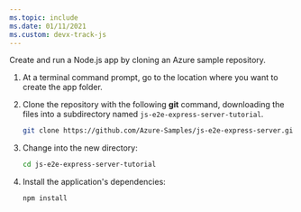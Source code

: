 ```yaml
---
ms.topic: include
ms.date: 01/11/2021
ms.custom: devx-track-js
---
```


Create and run a Node.js app by cloning an Azure sample repository. 

1. At a terminal command prompt, go to the location where you want to create the app folder.

1. Clone the repository with the following **git** command, downloading the files into a subdirectory named `js-e2e-express-server-tutorial`.

    ```bash
    git clone https://github.com/Azure-Samples/js-e2e-express-server.git js-e2e-express-server-tutorial
    ```

1. Change into the new directory:

    ```bash
    cd js-e2e-express-server-tutorial
    ```

1. Install the application's dependencies:

    ```bash
    npm install
    ```
